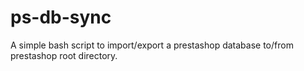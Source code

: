 # ps-db-sync
A simple bash script to import/export a prestashop database to/from prestashop root directory. 
